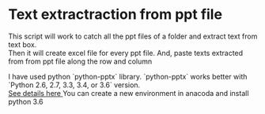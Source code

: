 # Text extractraction from ppt file
<p> This script will work to catch all the ppt files of a folder and extract text from text box.</br> 
Then it will create excel file for every ppt file. And, paste texts extracted from from ppt file along the row and column </p> 

<p> I have used python `python-pptx` library. `python-pptx` works better with `Python 2.6, 2.7, 3.3, 3.4, or 3.6` version. </br>
<a href = "https://python-pptx.readthedocs.io/en/latest/user/install.html#install" > See details here </a> 
You can create a new environment in anacoda and install python 3.6 
</p> 




